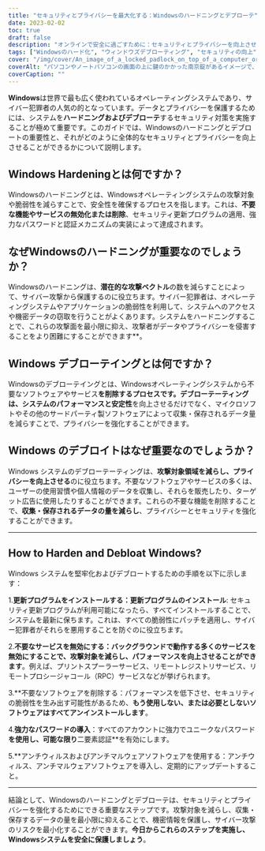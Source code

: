 ```yaml
---
title: "セキュリティとプライバシーを最大化する：Windowsのハードニングとデブローテ"
date: 2023-02-02
toc: true
draft: false
description: "オンラインで安全に過ごすために：セキュリティとプライバシーを向上させるためのWindows HardeningとDebloatingの重要性を学ぶ。"
tags: ["Windowsのハード化", "ウィンドウズデブローティング", "セキュリティの向上", "プライバシー", "サイバー攻撃", "オペレーティングシステムのセキュリティ", "Windows オペレーティングシステム", "データプライバシー", "サイバークリミナル", "攻撃面", "脆弱性（ぜいじゃくせい", "セキュリティアップデート", "認証の仕組み", "不要なソフトウェア", "パフォーマンス・エンハンスメント", "データ収集", "二要素認証", "アンチウィルス・ソフトウェア", "マルウェア対策ソフト", "センシティブ情報", "包括的なガイド"]
cover: "/img/cover/An_image_of_a_locked_padlock_on_top_of_a_computer_or_laptop.png"
coverAlt: "パソコンやノートパソコンの画面の上に鍵のかかった南京錠があるイメージで、Windowsのハードニングやデブローテーションによるセキュリティ対策を象徴しています。"
coverCaption: ""
---
```


**Windows**は世界で最も広く使われているオペレーティングシステムであり、サイバー犯罪者の人気の的となっています。データとプライバシーを保護するためには、システムを**ハードニングおよびデブローテ**するセキュリティ対策を実施することが極めて重要です。このガイドでは、Windowsのハードニングとデブロートの重要性と、それがどのように全体的なセキュリティとプライバシーを向上させることができるかについて説明します。

## Windows Hardeningとは何ですか？
Windowsのハードニングとは、Windowsオペレーティングシステムの攻撃対象や脆弱性を減らすことで、安全性を確保するプロセスを指します。これは、**不要な機能やサービスの無効化または削除**、セキュリティ更新プログラムの適用、強力なパスワードと認証メカニズムの実装によって達成されます。

## なぜWindowsのハードニングが重要なのでしょうか？
Windowsのハードニングは、**潜在的な攻撃ベクトル**の数を減らすことによって、サイバー攻撃から保護するのに役立ちます。サイバー犯罪者は、オペレーティングシステムやアプリケーションの脆弱性を利用して、システムへのアクセスや機密データの窃取を行うことがよくあります。システムをハードニングすることで、これらの攻撃面を最小限に抑え、攻撃者がデータやプライバシーを侵害することをより困難にすることができます**。

## Windows デブローテイングとは何ですか？
Windowsのデブローテイングとは、Windowsオペレーティングシステムから不要なソフトウェアやサービス**を削除するプロセスです。デブローテーティングは、システムのパフォーマンスと安定性**を向上させるだけでなく、マイクロソフトやその他のサードパーティ製ソフトウェアによって収集・保存されるデータ量を減らすことで、プライバシーを強化することができます。

## Windows のデブロイトはなぜ重要なのでしょうか？
Windows システムのデブローテーティングは、**攻撃対象領域を減らし、プライバシーを向上させる**のに役立ちます。不要なソフトウェアやサービスの多くは、ユーザーの使用習慣や個人情報のデータを収集し、それらを販売したり、ターゲット広告に使用したりすることができます。これらの不要な機能を削除することで、**収集・保存されるデータの量を減らし**、プライバシーとセキュリティを強化することができます。

______

## How to Harden and Debloat Windows?
Windows システムを堅牢化およびデブロートするための手順を以下に示します：

1.**更新プログラムをインストールする：更新プログラムのインストール**: セキュリティ更新プログラムが利用可能になったら、すべてインストールすることで、システムを最新に保ちます。これは、すべての脆弱性にパッチを適用し、サイバー犯罪者がそれらを悪用することを防ぐのに役立ちます。

2.**不要なサービスを無効にする：バックグラウンドで動作する多くのサービスを無効にすることで、攻撃対象を減らし、パフォーマンスを向上させることができます**。例えば、プリントスプーラーサービス、リモートレジストリサービス、リモートプロシージャコール（RPC）サービスなどが挙げられます。

3.**不要なソフトウェアを削除する：パフォーマンスを低下させ、セキュリティの脆弱性を生み出す可能性があるため、**もう使用しない、または必要としないソフトウェアはすべてアンインストールします**。

4.**強力なパスワードの導入**：すべてのアカウントに強力でユニークなパスワード**を使用し、可能な限り**二要素認証**を有効にします。

5.**アンチウィルスおよびアンチマルウェアソフトウェアを使用する：アンチウィルス、アンチマルウェアソフトウェアを導入し、定期的にアップデートすること。

______

結論として、Windowsのハードニングとデブローテは、セキュリティとプライバシーを強化するためにできる重要なステップです。攻撃対象を減らし、収集・保存するデータの量を最小限に抑えることで、機密情報を保護し、サイバー攻撃のリスクを最小化することができます。**今日からこれらのステップを実施し、Windowsシステムを安全に保護しましょう**。
